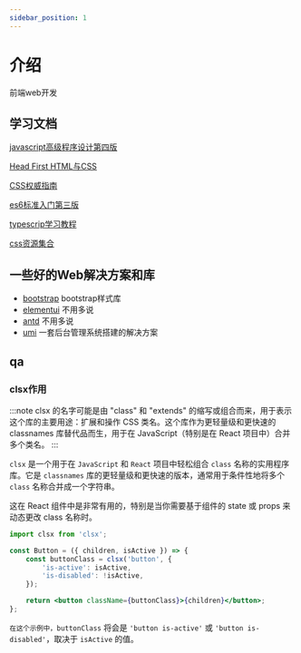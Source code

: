 ```yaml
---
sidebar_position: 1
---
```


# 介绍

前端web开发

## 学习文档

[javascript高级程序设计第四版](https://yiwen-oss.oss-cn-shanghai.aliyuncs.com/js_develop4.pdf)

[Head First HTML与CSS](https://yiwen-oss.oss-cn-shanghai.aliyuncs.com/head-first-html_css.pdf)

[CSS权威指南](https://yiwen-oss.oss-cn-shanghai.aliyuncs.com/css_3.pdf)

[es6标准入门第三版](https://yiwen-oss.oss-cn-shanghai.aliyuncs.com/es6_3.pdf)

[typescrip学习教程](https://yiwen-oss.oss-cn-shanghai.aliyuncs.com/typescript_study.pdf)

[css资源集合](https://css.doyoe.com/)

## 一些好的Web解决方案和库
- [bootstrap](https://getbootstrap.com/docs/5.3/forms/form-control/) bootstrap样式库
- [elementui](https://element.eleme.cn/#/zh-CN) 不用多说
- [antd](https://ant-design.antgroup.com/index-cn) 不用多说
- [umi](https://umijs.org/) 一套后台管理系统搭建的解决方案

## qa

### clsx作用

:::note
clsx 的名字可能是由 "class" 和 "extends" 的缩写或组合而来，用于表示这个库的主要用途：扩展和操作 CSS 类名。这个库作为更轻量级和更快速的 classnames 库替代品而生，用于在 JavaScript（特别是在 React 项目中）合并多个类名。
:::

`clsx` 是一个用于在 `JavaScript` 和 `React` 项目中轻松组合 `class` 名称的实用程序库。它是 `classnames` 库的更轻量级和更快速的版本，通常用于条件性地将多个 `class` 名称合并成一个字符串。

这在 React 组件中是非常有用的，特别是当你需要基于组件的 state 或 props 来动态更改 class 名称时。

```jsx
import clsx from 'clsx';

const Button = ({ children, isActive }) => {
    const buttonClass = clsx('button', {
        'is-active': isActive,
        'is-disabled': !isActive,
    });

    return <button className={buttonClass}>{children}</button>;
};
```

`在这个示例中，buttonClass` 将会是 `'button is-active'` 或 `'button is-disabled'`，取决于 `isActive` 的值。
